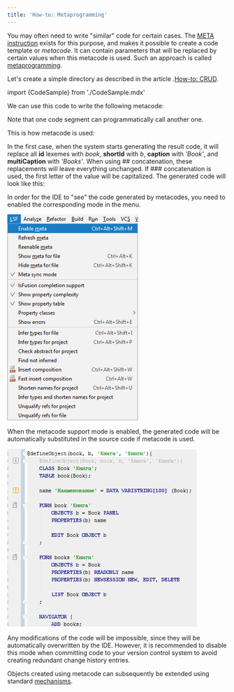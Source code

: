 ```yaml
---
title: 'How-to: Metaprogramming'
---
```


You may often need to write "similar" code for certain cases. The [META instruction](META_instruction.md) exists for this purpose, and makes it possible to create a code template or *metacode*. It can contain parameters that will be replaced by certain values when this metacode is used. Such an approach is called [metaprogramming](Metaprogramming.md).

Let's create a simple directory as described in the article .[How-to: CRUD](How-to_CRUD.md).

import {CodeSample} from './CodeSample.mdx'

<CodeSample url="http://documentation.lsfusion.org:5000/sample?file=UseCaseCRUD&block=sample2"/>

<CodeSample url="http://documentation.lsfusion.org:5000/sample?file=UseCaseCRUD&block=solution2"/>

We can use this code to write the following metacode:

<CodeSample url="http://documentation.lsfusion.org:5000/sample?file=UseCaseMeta&block=defineobject"/>

Note that one code segment can programmatically call another one.

This is how metacode is used:

<CodeSample url="http://documentation.lsfusion.org:5000/sample?file=UseCaseMeta&block=defineobject"/>

In the first case, when the system starts generating the result code, it will replace all **id** lexemes with *book*, **shortId** with *b*, **caption** with *'Book'*, and **multiCaption** with *'Books'*. When using \#\# concatenation, these replacements will leave everything unchanged. If \#\#\# concatenation is used, the first letter of the value will be capitalized. The generated code will look like this:

<CodeSample url="http://documentation.lsfusion.org:5000/sample?file=UseCaseMetaResult&block=usedefineobject"/>

In order for the IDE to "see" the code generated by metacodes, you need to enabled the corresponding mode in the menu.

![](attachments/46367754/46367760.png)

When the metacode support mode is enabled, the generated code will be automatically substituted in the source code if metacode is used.

![](attachments/46367754/46367761.png)

Any modifications of the code will be impossible, since they will be automatically overwritten by the IDE. However, it is recommended to disable this mode when committing code to your version control system to avoid creating redundant change history entries.

Objects created using metacode can subsequently be extended using standard [mechanisms](How-to_Extensions.md).

<CodeSample url="http://documentation.lsfusion.org:5000/sample?file=UseCaseMetaResult&block=extenddefineobject"/>
